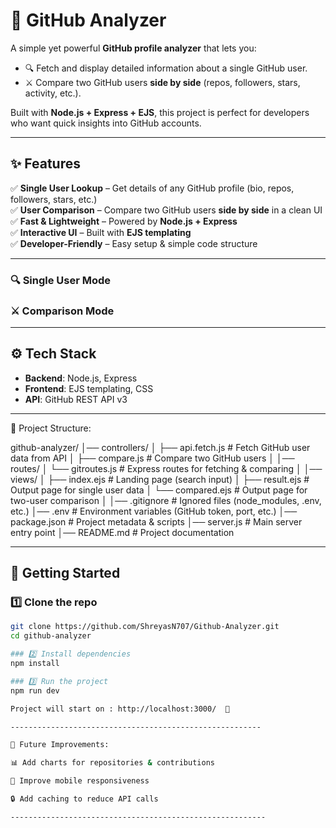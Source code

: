 # 🚀 GitHub Analyzer  

A simple yet powerful **GitHub profile analyzer** that lets you:  
- 🔍 Fetch and display detailed information about a single GitHub user.  
- ⚔️ Compare two GitHub users **side by side** (repos, followers, stars, activity, etc.).  

Built with **Node.js + Express + EJS**, this project is perfect for developers who want quick insights into GitHub accounts.  

---

## ✨ Features  

✅ **Single User Lookup** – Get details of any GitHub profile (bio, repos, followers, stars, etc.)  
✅ **User Comparison** – Compare two GitHub users **side by side** in a clean UI  
✅ **Fast & Lightweight** – Powered by **Node.js + Express**  
✅ **Interactive UI** – Built with **EJS templating**  
✅ **Developer-Friendly** – Easy setup & simple code structure  

---

### 🔍 Single User Mode  

### ⚔️ Comparison Mode  

---

## ⚙️ Tech Stack  

- **Backend**: Node.js, Express  
- **Frontend**: EJS templating, CSS  
- **API**: GitHub REST API v3  

---

📂 Project Structure:

github-analyzer/
│── controllers/
│   ├── api.fetch.js     # Fetch GitHub user data from API
│   ├── compare.js       # Compare two GitHub users
│
│── routes/
│   └── gitroutes.js     # Express routes for fetching & comparing
│
│── views/
│   ├── index.ejs        # Landing page (search input)
│   ├── result.ejs       # Output page for single user data
│   └── compared.ejs     # Output page for two-user comparison
│
│── .gitignore           # Ignored files (node_modules, .env, etc.)
│── .env                 # Environment variables (GitHub token, port, etc.)
│── package.json         # Project metadata & scripts
│── server.js            # Main server entry point
│── README.md            # Project documentation

---------------------------------------------------------------------------

## 🚀 Getting Started  

### 1️⃣ Clone the repo  
```bash
git clone https://github.com/ShreyasN707/Github-Analyzer.git
cd github-analyzer

### 2️⃣ Install dependencies
npm install

### 3️⃣ Run the project
npm run dev

Project will start on : http://localhost:3000/  🎉

--------------------------------------------------------

📌 Future Improvements:

📊 Add charts for repositories & contributions

📱 Improve mobile responsiveness

🔒 Add caching to reduce API calls

---------------------------------------------------------